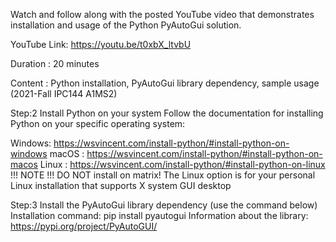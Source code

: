 Watch and follow along with the posted YouTube video that demonstrates installation and usage of the Python PyAutoGui solution.

YouTube Link: https://youtu.be/t0xbX_ltvbU

Duration : 20 minutes

Content : Python installation, PyAutoGui library dependency, sample usage (2021-Fall IPC144 A1MS2)

Step:2
Install Python on your system Follow the documentation for installing Python on your specific operating system:

Windows: https://wsvincent.com/install-python/#install-python-on-windows
macOS : https://wsvincent.com/install-python/#install-python-on-macos
Linux : https://wsvincent.com/install-python/#install-python-on-linux
!!! NOTE !!!
DO NOT install on matrix!
The Linux option is for your personal Linux installation that supports X system GUI desktop

Step:3
Install the PyAutoGui library dependency (use the command below)
Installation command: pip install pyautogui
Information about the library: https://pypi.org/project/PyAutoGUI/
